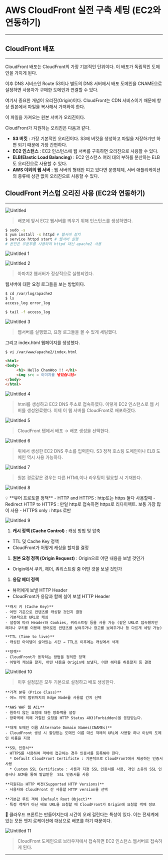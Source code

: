 # AWS CloudFront 실전 구축 세팅 (EC2와 연동하기)

---

## CloudFront 배포

---

CloudFront 배포는 CloudFront의 가장 기본적인 단위이다.
이 배포가 독립적인 도메인을 가지게 된다.

이후 DNS 서비스인 Route 53이나 별도의 DNS 서버에서 배포 도메인을 CNAME으로 설정하면
사용자가 구매한 도메인과 연결할 수 있다.

여기서 중요한 개념이 오리진(Origin)이다. CloudFront는 CDN 서비스이기 때문에
항상 원본에서 파일을 복사해서 가져와야 한다.

이 파일을 가져오는 원본 서버가 오리진이다.

CloudFront가 지원하는 오리진은 다음과 같다.

- **S3 버킷** 
: 가장 기본적인 오리진이다. S3에 버킷을 생성하고 파일을 저장하기만 하면 되기 때문에 가장
간편하다.
- **EC2 인스턴스**
: EC2 인스턴스에 웹 서버를 구축하면 오리진으로 사용할 수 있다.
- **ELB(Elastic Load Balancing)**
: EC2 인스턴스 여러 대의 부하를 분산하는 ELB도 오리진으로 사용할 수 있다.
- **AWS 이외의 웹 서버**
: 웹 서버의 형태만 띠고 있다면 운영체제, 서버 애플리케이션의 종류에 상관 없이
오리진으로 사용할 수 있다.

## CloudFront 커스텀 오리진 사용 (EC2와 연동하기)

---

![Untitled](https://user-images.githubusercontent.com/84123877/184263424-d61ff072-a82a-45c0-9eb5-0ffd9c819d4f.png)

> 배포에 앞서 EC2 웹서버를 띄우기 위해 인스턴스를 생성하였다.
> 

```bash
$ sudo -s
$ yum install -s httpd # 웹서버 설치
$ service httpd start # 웹서버 실행
# 본인은 우분투를 사용하여 httpd 대신 apache2 사용
```

![Untitled 1](https://user-images.githubusercontent.com/84123877/184263395-d847f841-0a80-4b61-a28d-2b20a57defcb.png)

![Untitled 2](https://user-images.githubusercontent.com/84123877/184263402-e4603869-5c26-4ca9-99ab-9558f2b98d5e.png)

> 아파치2 웹서버가 정상적으로 실행되었다.
> 

웹서버에 대한 요청 로그들을 보는 방법이다.

```bash
$ cd /var/log/apache2
$ ls
access_log error_log

$ tail -f access_log
```

![Untitled 3](https://user-images.githubusercontent.com/84123877/184263404-70d4bf8a-85ac-49e3-83c1-049ad55673d0.png)

> 웹서버를 실행했고, 요청 로그들을 볼 수 있게 세팅했다.
> 

그리고 index.html 웹페이지를 생성했다.

```bash
$ vi /var/www/apache2/index.html
```

```html
<html>
<body>
     <h1> Hello ChanWoo !! </h1>
     <img src = 이미지를 넣었습니당> 
</body>
</html>
```

![Untitled 4](https://user-images.githubusercontent.com/84123877/184263405-e72bbcb7-abe4-4738-b629-61d7cc275a21.png)

> html를 생성하고 EC2 DNS 주소로 접속하였다.
이렇게 EC2 인스턴스로 웹 서버를 생성완료했다.
이제 이 웹 서버를 CloudFront로 배포하겠다.
> 

![Untitled 5](https://user-images.githubusercontent.com/84123877/184263406-d96fd1f2-7524-4719-aea4-a23718cb8e58.png)

> CloudFront 탭에서 배포 → 배포 생성을 선택한다.
> 

![Untitled 6](https://user-images.githubusercontent.com/84123877/184263407-0f8615f5-1674-4983-9be6-655cce051aa4.png)

> 위에서 생성한 EC2 DNS 주소를 입력한다.
S3 정적 호스팅 도메인이나 ELB 도메인 역시 사용 가능하다.
> 

![Untitled 7](https://user-images.githubusercontent.com/84123877/184263408-49882e97-b9ca-4a72-8f0f-a4772be5fe25.png)

> 원본 경로같은 경우는 다른 HTML이나 라우팅이 필요할 시 기재한다.
> 

![Untitled 8](https://user-images.githubusercontent.com/84123877/184263410-4a88711e-4c13-455d-842c-f4e15297951d.png)

<aside>
💡 **뷰어 프로토콜 정책**
- HTTP and HTTPS : http또는 https 둘다 사용할때
- Redirect HTTP to HTTPS : 만일 http로 접속하면 https로 리다이렉트. 보통 가장 많이 사용
- HTTPS only : https 로만

</aside>

![Untitled 9](https://user-images.githubusercontent.com/84123877/184263412-2844e772-3a30-4ce7-a802-678ead1c5870.png)

1. **캐시 정책 (Cache Control)** : 캐싱 방법 및 압축

- TTL 및 Cache Key 정책
- CloudFront가 어떻게 캐싱을 할지를 결정

1. **원본 요청 정책 (Origin Request)** : Origin으로 어떤 내용을 보낼 것인가

- Origin에서 쿠키, 헤더, 쿼리스트링 중 어떤 것을 보낼 것인가

1. **응답 헤더 정책**

- 뷰어에게 보낼 HTTP Header
- CloudFront가 응답과 함께 실어 보낼 HTTP Header

```
**캐시 키 (Cache Key)**
- 어떤 기준으로 컨텐츠를 캐싱할 것인지 결정
- 기본적으로 URL로 캐싱
- 설정에 따라 Header와 Cookies, 쿼리스트링 등을 사용 가능 (같은 URL로 접속했지만 헤더나 쿠키를 이용해 영어로된 컨텐츠를 보여주거나 광고를 보여주거나 등 다르게 세팅 가능)

**TTL (Time to live)**
- 캐싱된 아이템이 살아있는 시간 → TTL초 이후에는 캐싱에서 삭제

**정책**
- CloudFront가 동작하는 방법을 정의한 정책
- 어떻게 캐싱을 할지, 어떤 내용을 Origin에 보낼지, 어떤 헤더를 허용할지 등 결정
```

![Untitled 10](https://user-images.githubusercontent.com/84123877/184263413-546dd77d-ce13-4592-bc4d-90cd3a7198ff.png)

> 이후 설정값은 모두 기본으로 설정하고 배포 생성한다.
> 

```
**가격 분류 (Price Class)**
- 어느 지역 범위까지의 Edge Node를 사용할 건지 선택

**AWS WAF 웹 ACL**
- 원하지 않는 요청에 대한 방화벽을 설정
- 방화벽에 의해 거절된 요청을 HTTP Status 403(Forbidden)을 응답받는다.

**대체 도메인 이름 Alternate Domain Names(CNAMEs)**
- CloudFront 생성 시 할당받는 도메인 이름 대신 객체의 URL에 사용할 하나 이상의 도메인 이름을 지정

**SSL 인증서**
- HTTPS를 사용하여 객체에 접근하는 경우 인증서를 등록해야 한다.
  * Default CloudFront Certificte : 기본적으로 CloudFront에서 제공하는 인증서 사용
  * Custom SSL Certificate : 사용자 지정 SSL 인증서를 사용, 개인 소유의 SSL 인증서나 ACM을 통해 발급받은  SSL 인증서를 사용

**지원되는 HTTP 버젼(Supported HTTP Versions)**
- 사용자와 CloudFront 간 사용할 HTTP version을 선택

**기본값 루트 객체 (Default Root Object)**
- 특정 객체가 아닌 배포 URL을 요청할 때 CloudFront가 Origin에 요청할 객체 정보
```

<aside>
🤩 클라우드 프론트는 만들어지는데 시간이 오래 걸린다는 특성이 있다.
이는 전세계에 있는 모든 엣지 로케이션에 대상으로 배포를 하기 때문이다.

</aside>

![Untitled 11](https://user-images.githubusercontent.com/84123877/184263414-ad9c8096-aaa5-4fea-bba0-680c8f522ea2.png)

> CloudFront 도메인으로 브라우저에서 접속하면
EC2 인스턴스 웹서버로 접속하게 된다.
> 

---
